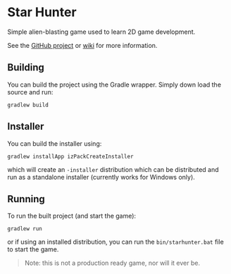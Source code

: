 # Star Hunter

Simple alien-blasting game used to learn 2D game development.

See the [GitHub project](https://github.com/cjstehno/starhunter) or [wiki](https://github.com/cjstehno/starhunter/wiki) for more information.

## Building

You can build the project using the Gradle wrapper. Simply down load the source and run:

```gradlew build```

## Installer

You can build the installer using:

```gradlew installApp izPackCreateInstaller```

which will create an `-installer` distribution which can be distributed and run as a standalone installer (currently works for Windows only).

## Running

To run the built project (and start the game):

```gradlew run```

or if using an installed distribution, you can run the `bin/starhunter.bat` file to start the game.

> Note: this is not a production ready game, nor will it ever be.

